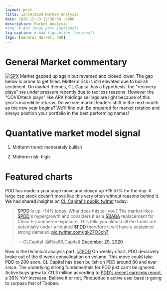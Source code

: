 ```yaml
---
layout: post
title: 12/29/2020 Market Analysis
date: 2020-12-29 12:56:00 -0800
description: Market Analysis
#img: # Add image post (optional)
fig-caption: # Add figcaption (optional)
tags: [General Market, PDD]
---
```

# General Market commentary
[![SPX]({{site.baseurl}}/assets/img/2020-12-29/SPX-d.jpg)]({{site.baseurl}}/assets/img/2020-12-29/SPX-d.jpg)
Market gapped up again but reversed and closed lower. The gap below is prone to get filled. Midterm risk is still elevated due to bullish sentiment.
On market themes, CL Capital has a hypothesis: the "recovery plays" are under pressure recently due to tax loss reasons.
However the "COVID/tech plays" like ARK holdings sellings are light because of this year's incredible returns.
Do we see market leaders shift in the next month as the new year begins? We'll find out.
Be prepared for market rotation and always position your portfolio in the best performing names!

# Quantative market model signal

1. Midterm trend: moderately bullish

2. Midterm risk: high

# Featured charts
PDD has made a yuuuuuge move and closed up +15.57% for the day. A large cap stock doesn't move like this very often without reasons behind it.
We had shared insights on
[CL Capital's public twitter](https://twitter.com/RealCLCapital/status/1343988927179309056) today:
<blockquote class="twitter-tweet"><p lang="en" dir="ltr"><a href="https://twitter.com/search?q=%24PDD&amp;src=ctag&amp;ref_src=twsrc%5Etfw">$PDD</a> is up +14% today. What does this tell you? The market likes <a href="https://twitter.com/search?q=%24PDD&amp;src=ctag&amp;ref_src=twsrc%5Etfw">$PDD</a>&#39;s hypergrowth and considers it as a <a href="https://twitter.com/search?q=%24BABA&amp;src=ctag&amp;ref_src=twsrc%5Etfw">$BABA</a> replacement for China E-commerce exposure. This tells you almost all the funds are potentially under-allocated <a href="https://twitter.com/search?q=%24PDD&amp;src=ctag&amp;ref_src=twsrc%5Etfw">$PDD</a> therefore it will have a sustained strong demand. <a href="https://t.co/Igk27O3oh7">pic.twitter.com/Igk27O3oh7</a></p>&mdash; CLCapital (@RealCLCapital) <a href="https://twitter.com/RealCLCapital/status/1343988927179309056?ref_src=twsrc%5Etfw">December 29, 2020</a></blockquote> <script async src="https://platform.twitter.com/widgets.js" charset="utf-8"></script>

Now is the technical analysis part:
[![PDD]({{site.baseurl}}/assets/img/2020-12-29/PDD-d.jpg)]({{site.baseurl}}/assets/img/2020-12-29/PDD-d.jpg)
On weekly chart, PDD decisively broke out of the 6-week consolidation on volume. This move could take PDD to 200 soon. CL Capital has been bullish on PDD around 80 and ever since.
The underlying strong fundamentals for PDD just can't be ignored. Active buys grew to 731.3 million according to [PDD's recent earnings report](https://investor.pinduoduo.com/static-files/0d0c22e7-188a-4a4f-9692-a1c0c452c474), a 36% YoY increase.
Believe it or not, Pinduoduo's active user base is going to surpass that of Taobao.
